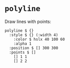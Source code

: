 
# `polyline`

Draw lines with points:

```
polyline $ {}
  :style $ {} (:width 4)
    :color $ hslx 40 100 60
    :alpha 1
  :position $ [] 300 300
  :points $ []
    [] 1 1
    [] 2 2
```
